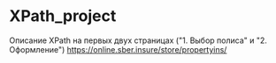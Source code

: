 # XPath_project
Описание XPath на первых двух страницах ("1. Выбор полиса" и "2. Оформление") https://online.sber.insure/store/propertyins/
